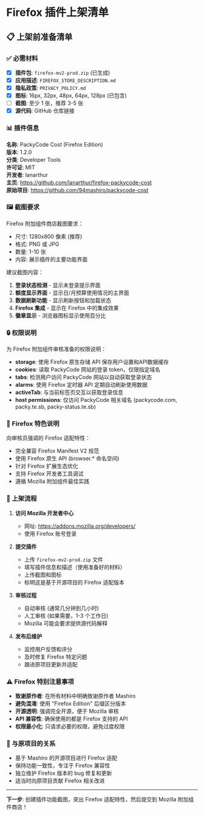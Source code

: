 # Firefox 插件上架清单

## 📋 上架前准备清单

### ✅ 必需材料

- [x] **插件包**: `firefox-mv2-prod.zip` (已生成)
- [x] **应用描述**: `FIREFOX_STORE_DESCRIPTION.md`
- [x] **隐私政策**: `PRIVACY_POLICY.md`
- [x] **图标**: 16px, 32px, 48px, 64px, 128px (已包含)
- [ ] **截图**: 至少 1 张，推荐 3-5 张
- [x] **源代码**: GitHub 仓库链接

### 📊 插件信息

**名称**: PackyCode Cost (Firefox Edition)  
**版本**: 1.2.0  
**分类**: Developer Tools  
**许可证**: MIT  
**开发者**: lanarthur  
**主页**: https://github.com/lanarthur/firefox-packycode-cost  
**原始项目**: https://github.com/94mashiro/packycode-cost  

### 🖼️ 截图要求

Firefox 附加组件商店截图要求：
- 尺寸: 1280x800 像素 (推荐)
- 格式: PNG 或 JPG
- 数量: 1-10 张
- 内容: 展示插件的主要功能界面

建议截图内容：
1. **登录状态检测** - 显示未登录提示界面
2. **额度显示界面** - 显示日/月预算使用情况的主界面
3. **数据刷新功能** - 显示刷新按钮和加载状态
4. **Firefox 集成** - 显示在 Firefox 中的集成效果
5. **徽章显示** - 浏览器图标显示使用百分比

### 🔒 权限说明

为 Firefox 附加组件审核准备的权限说明：

- **storage**: 使用 Firefox 原生存储 API 保存用户设置和API数据缓存
- **cookies**: 读取 PackyCode 网站的登录 token，仅限指定域名
- **tabs**: 检测用户访问 PackyCode 网站以自动获取登录状态
- **alarms**: 使用 Firefox 定时器 API 定期自动刷新使用数据
- **activeTab**: 与当前标签页交互以获取登录信息
- **host permissions**: 仅访问 PackyCode 相关域名 (packycode.com, packy.te.sb, packy-status.te.sb)

### 🎯 Firefox 特色说明

向审核员强调的 Firefox 适配特性：
- 完全兼容 Firefox Manifest V2 规范
- 使用 Firefox 原生 API (browser.* 命名空间)
- 针对 Firefox 扩展生态优化
- 支持 Firefox 开发者工具调试
- 遵循 Mozilla 附加组件最佳实践

### 📝 上架流程

1. **访问 Mozilla 开发者中心**
   - 网址: https://addons.mozilla.org/developers/
   - 使用 Firefox 账号登录

2. **提交插件**
   - 上传 `firefox-mv2-prod.zip` 文件
   - 填写插件信息和描述（使用准备好的材料）
   - 上传截图和图标
   - 标明这是基于开源项目的 Firefox 适配版本

3. **审核过程**
   - 自动审核 (通常几分钟到几小时)
   - 人工审核 (如果需要，1-3 个工作日)
   - Mozilla 可能会要求提供源代码解释

4. **发布后维护**
   - 监控用户反馈和评分
   - 及时修复 Firefox 特定问题
   - 跟进原项目更新并适配

### ⚠️ Firefox 特别注意事项

- **致谢原作者**: 在所有材料中明确致谢原作者 Mashiro
- **避免混淆**: 使用 "Firefox Edition" 后缀区分版本
- **开源透明**: 强调完全开源，便于 Mozilla 审核
- **API 兼容性**: 确保使用的都是 Firefox 支持的 API
- **权限最小化**: 只请求必要的权限，避免过度权限

### 🔄 与原项目的关系

- 基于 Mashiro 的开源项目进行 Firefox 适配
- 保持功能一致性，专注于 Firefox 兼容性
- 独立维护 Firefox 版本的 bug 修复和更新
- 适当时向原项目贡献 Firefox 相关改进

---

**下一步**: 创建插件功能截图，突出 Firefox 适配特性，然后提交到 Mozilla 附加组件商店！